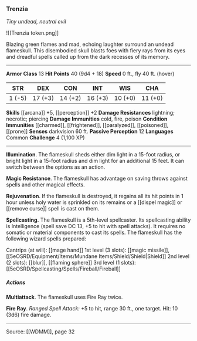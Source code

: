 ### Trenzia
_Tiny undead, neutral evil_

![[Trenzia token.png]]

Blazing green flames and mad, echoing laughter surround an undead flameskull. This disembodied skull blasts foes with fiery rays from its eyes and dreadful spells called up from the dark recesses of its memory.






---

**Armor Class** 13
**Hit Points** 40 (9d4 + 18)
**Speed** 0 ft., fly 40 ft. (hover)

| STR     | DEX     | CON     | INT     | WIS     | CHA     |
|---------|---------|---------|---------|---------|---------|
| 1 (-5) | 17 (+3) | 14 (+2) | 16 (+3) | 10 (+0) | 11 (+0) |

**Skills** [[arcana]] +5, [[perception]] +2
**Damage Resistances** lightning; necrotic; piercing
**Damage Immunities** cold, fire, poison
**Condition Immunities** [[charmed]], [[frightened]], [[paralyzed]], [[poisoned]], [[prone]]
**Senses** darkvision 60 ft.
**Passive Perception** 12
**Languages** Common
**Challenge** 4 (1,100 XP)

---

**Illumination**. The flameskull sheds either dim light in a 15-foot radius, or bright light in a 15-foot radius and dim light for an additional 15 feet. It can switch between the options as an action.

**Magic Resistance**. The flameskull has advantage on saving throws against spells and other magical effects.

**Rejuvenation**. If the flameskull is destroyed, it regains all its hit points in 1 hour unless holy water is sprinkled on its remains or a [[dispel magic]] or [[remove curse]] spell is cast on them.

**Spellcasting.** The flameskull is a 5th-level spellcaster. Its spellcasting ability is Intelligence (spell save DC 13, +5 to hit with spell attacks). It requires no somatic or material components to cast its spells. The flameskull has the following wizard spells prepared:

Cantrips (at will): [[mage hand]]
1st level (3 slots): [[magic missile]], [[5eOSRD/Equipment/Items/Mundane Items/Shield/Shield|Shield]]
2nd level (2 slots): [[blur]], [[flaming sphere]]
3rd level (1 slots): [[5eOSRD/Spellcasting/Spells/Fireball/Fireball]]

##### Actions
**Multiattack**. The flameskull uses Fire Ray twice.

**Fire Ray**. _Ranged Spell Attack:_ +5 to hit, range 30 ft., one target. Hit: 10 (3d6) fire damage.


---

Source: [[WDMM]], page 32